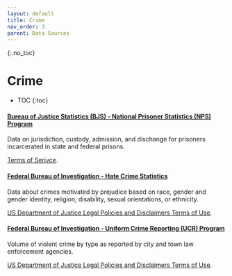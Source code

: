 ```yaml
---
layout: default
title: Crime
nav_order: 3
parent: Data Sources
---
```


{:.no_toc}
# Crime

* TOC
{:toc}

#### [Bureau of Justice Statistics (BJS) - National Prisoner Statistics (NPS) Program](https://bjs.ojp.gov/data-collection/national-prisoner-statistics-nps-program)
Data on jurisdiction, custody, admission, and dischange for prisoners incarcerated in state and federal prisons.

[Terms of Serivce](https://www.bjs.gov/developer/ncvs/termsofservice.cfm).


#### [Federal Bureau of Investigation - Hate Crime Statistics](https://www.fbi.gov/services/cjis/ucr/hate-crime)
Data about crimes motivated by prejudice based on race, gender and gender identity, religion, disability, sexual orientations, or ethnicity.

[US Department of Justice Legal Policies and Disclaimers Terms of Use](https://www.justice.gov/legalpolicies).


#### [Federal Bureau of Investigation - Uniform Crime Reporting (UCR) Program](https://www.fbi.gov/)
Volume of violent crime by type as reported by city and town law enforcement agencies.

[US Department of Justice Legal Policies and Disclaimers Terms of Use](https://www.justice.gov/legalpolicies).
